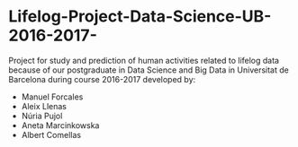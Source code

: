 # Lifelog-Project-Data-Science-UB-2016-2017-
Project for study and prediction of human activities related to lifelog data because of our postgraduate in Data Science and Big Data in Universitat de Barcelona during course 2016-2017 developed by:

* Manuel Forcales 
* Aleix Llenas
* Núria Pujol
* Aneta Marcinkowska
* Albert Comellas
